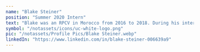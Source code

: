 ```yaml
---
name: "Blake Steiner"
position: "Summer 2020 Intern"
text: "Blake was an RPCV in Morocco from 2016 to 2018. During his internship, he teamed up with Matt Roy to create a 'Health Workshop' targeted towards Moroccan youth. He also helped write the project proposal for our waste-powered pottery kilns in Tameslouht, which are now ready to be funded."
symbol: "/notassets/icons/uc-white-logo.png"
pic: "/notassets/Profile Pics/Blake Steiner.webp"
linkedIn: "https://www.linkedin.com/in/blake-steiner-006639a9"
---
```

